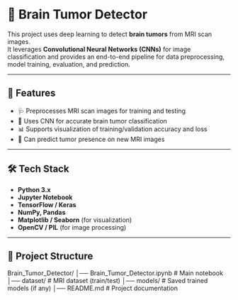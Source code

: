 # 🧠 Brain Tumor Detector

This project uses deep learning to detect **brain tumors** from MRI scan images.  
It leverages **Convolutional Neural Networks (CNNs)** for image classification and provides an end-to-end pipeline for data preprocessing, model training, evaluation, and prediction.

---

## 🚀 Features
- 🩺 Preprocesses MRI scan images for training and testing  
- 🤖 Uses CNN for accurate brain tumor classification  
- 📊 Supports visualization of training/validation accuracy and loss  
- 🔮 Can predict tumor presence on new MRI images  

---

## 🛠️ Tech Stack
- **Python 3.x**
- **Jupyter Notebook**
- **TensorFlow / Keras**
- **NumPy, Pandas**
- **Matplotlib / Seaborn** (for visualization)
- **OpenCV / PIL** (for image processing)

---

## 📂 Project Structure
Brain_Tumor_Detector/
│── Brain_Tumor_Detector.ipynb # Main notebook
│── dataset/ # MRI dataset (train/test)
│── models/ # Saved trained models (if any)
│── README.md # Project documentation
